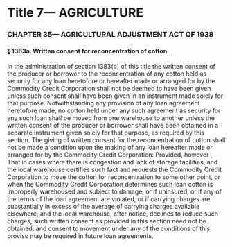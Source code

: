 
# Title 7— AGRICULTURE
### CHAPTER 35— AGRICULTURAL ADJUSTMENT ACT OF 1938
#### § 1383a. Written consent for reconcentration of cotton

In the administration of section 1383(b) of this title the written consent of the producer or borrower to the reconcentration of any cotton held as security for any loan heretofore or hereafter made or arranged for by the Commodity Credit Corporation shall not be deemed to have been given unless such consent shall have been given in an instrument made solely for that purpose. Notwithstanding any provision of any loan agreement heretofore made, no cotton held under any such agreement as security for any such loan shall be moved from one warehouse to another unless the written consent of the producer or borrower shall have been obtained in a separate instrument given solely for that purpose, as required by this section. The giving of written consent for the reconcentration of cotton shall not be made a condition upon the making of any loan hereafter made or arranged for by the Commodity Credit Corporation: Provided, however , That in cases where there is congestion and lack of storage facilities, and the local warehouse certifies such fact and requests the Commodity Credit Corporation to move the cotton for reconcentration to some other point, or when the Commodity Credit Corporation determines such loan cotton is improperly warehoused and subject to damage, or if uninsured, or if any of the terms of the loan agreement are violated, or if carrying charges are substantially in excess of the average of carrying charges available elsewhere, and the local warehouse, after notice, declines to reduce such charges, such written consent as provided in this section need not be obtained; and consent to movement under any of the conditions of this proviso may be required in future loan agreements.
